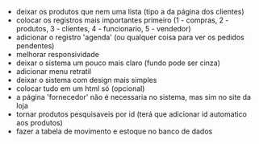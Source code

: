 - deixar os produtos que nem uma lista (tipo a da página dos clientes)
- colocar os registros mais importantes primeiro (1 - compras, 2 - produtos, 3 - clientes, 4 - funcionario, 5 - vendedor)
- adicionar o registro 'agenda' (ou qualquer coisa para ver os pedidos pendentes)
- melhorar responsividade
- deixar o sistema um pouco mais claro (fundo pode ser cinza)
- adicionar menu retratil
- deixar o sistema com design mais simples
- colocar tudo em um html só (opcional)
- a página 'fornecedor' não é necessaria no sistema, mas sim no site da loja
- tornar produtos pesquisaveis por id (terá que adicionar id automatico aos produtos)
- fazer a tabela de movimento e estoque no banco de dados 
